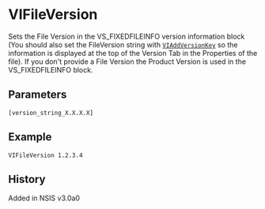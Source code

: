 # VIFileVersion

Sets the File Version in the VS\_FIXEDFILEINFO version information block (You should also set the FileVersion string with [`VIAddVersionKey`][1] so the information is displayed at the top of the Version Tab in the Properties of the file). If you don't provide a File Version the Product Version is used in the VS\_FIXEDFILEINFO block.

## Parameters

    [version_string_X.X.X.X]

## Example

    VIFileVersion 1.2.3.4

## History

Added in NSIS v3.0a0

[1]: VIAddVersionKey.md
